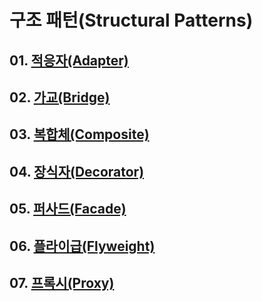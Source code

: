 # 구조 패턴(Structural Patterns)

## 01. [적응자(Adapter)](https://github.com/KangJiJi/Study/tree/master/Book/DesignPatterns/StructuralPatterns/Adapter)

## 02. [가교(Bridge)](https://github.com/KangJiJi/Study/tree/master/Book/DesignPatterns/StructuralPatterns/Bridge)

## 03. [복합체(Composite)](https://github.com/KangJiJi/Study/tree/master/Book/DesignPatterns/StructuralPatterns/Composite)

## 04. [장식자(Decorator)](https://github.com/KangJiJi/Study/tree/master/Book/DesignPatterns/StructuralPatterns/Decorator)

## 05. [퍼사드(Facade)](https://github.com/KangJiJi/Study/tree/master/Book/DesignPatterns/StructuralPatterns/Facade)

## 06. [플라이급(Flyweight)]()

## 07. [프록시(Proxy)]()
